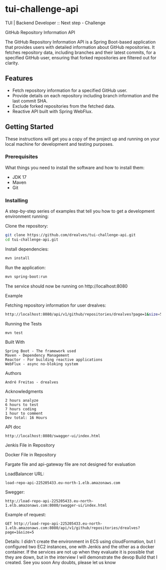 # tui-challenge-api
TUI | Backend Developer :: Next step - Challenge

GitHub Repository Information API

The GitHub Repository Information API is a Spring Boot-based application that provides users with detailed information about GitHub repositories. It fetches repository data, including branches and their latest commits, for a specified GitHub user, ensuring that forked repositories are filtered out for clarity.

## Features

- Fetch repository information for a specified GitHub user.
- Provide details on each repository including branch information and the last commit SHA.
- Exclude forked repositories from the fetched data.
- Reactive API built with Spring WebFlux.

## Getting Started

These instructions will get you a copy of the project up and running on your local machine for development and testing purposes.

### Prerequisites

What things you need to install the software and how to install them:

- JDK 17
- Maven
- Git

### Installing

A step-by-step series of examples that tell you how to get a development environment running:

Clone the repository:

```bash
git clone https://github.com/drealves/tui-challenge-api.git
cd tui-challenge-api.git
```
Install dependencies:
```bash
mvn install
```
Run the application:
```bash
mvn spring-boot:run
```
The service should now be running on http://localhost:8080

Example

Fetching repository information for user drealves:
```bash
http://localhost:8080/api/v1/github/repositories/drealves?page=1&size=5
```
Running the Tests
```bash
mvn test
```

Built With

    Spring Boot - The framework used
    Maven - Dependency Management
    Reactor - For building reactive applications
    WebFlux - async no-bloking system


Authors

    André Freitas - drealves

Acknowledgments

    2 hours analyze
    6 hours to test
    7 hours coding
    1 hour to comment
    Dev total: 16 Hours


API doc 

    http://localhost:8080/swagger-ui/index.html

Jenkis File in Repository

Docker File in Repository

Fargate file and api-gateway file are not designed for evaluation

LoadBalancer URL: 

    load-repo-api-225205433.eu-north-1.elb.amazonaws.com

Swegger:

    http://load-repo-api-225205433.eu-north-1.elb.amazonaws.com:8080/swagger-ui/index.html

Example of request:
    
    GET http://load-repo-api-225205433.eu-north-1.elb.amazonaws.com:8080/api/v1/github/repositories/drealves?page=1&size=5

Details:
I didn't create the environment in ECS using cloudFormation, but I configured two EC2 instances, one with Jenkis and the other as a docker container. If the services are not up when they evaluate it is possible that they are down, but in the interview I will demonstrate the devop Build that I created. See you soon Any doubts, please let us know

    

